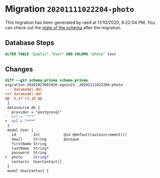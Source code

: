 # Migration `20201111022204-photo`

This migration has been generated by raed at 11/10/2020, 8:22:04 PM.
You can check out the [state of the schema](./schema.prisma) after the migration.

## Database Steps

```sql
ALTER TABLE "public"."User" ADD COLUMN "photo" text   
```

## Changes

```diff
diff --git schema.prisma schema.prisma
migration 20201027001826-again23..20201111022204-photo
--- datamodel.dml
+++ datamodel.dml
@@ -3,17 +3,18 @@
 }
 datasource db {
   provider = "postgresql"
-  url = "***"
+  url = "***"
 }
 model User {
   id        Int           @id @default(autoincrement())
   email     String        @unique
   firstName String
   lastName  String?
   password  String
+  photo     String?
   contacts  UserContact[]
 }
 model UserContact {
```


